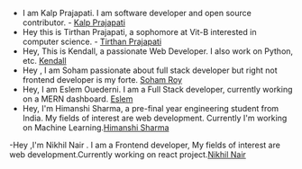  - I am Kalp Prajapati. I am software developer and open source contributor. - [Kalp Prajapati](https://github.com/munnokd)
 - Hey this is Tirthan Prajapati, a sophomore at Vit-B interested in computer science. - [Tirthan Prajapati](https://github.com/tirthanprajapati) 
 - Hey, This is Kendall, a passionate Web Developer. I also work on Python, etc. [Kendall](https//github.com/KendallDoesCoding)
 - Hey , I am Soham passionate about full stack developer but right not frontend developer is my forte. [Soham Roy](https://github.com/SohamRoy-01)
 - Hey, I am Eslem Ouederni. I am a Full Stack developer, currently working on a MERN dashboard. [Eslem](https://github.com/EslemOuederni)
 - Hey, I'm Himanshi Sharma, a pre-final year engineering student from India. My fields of interest are web development. Currently I'm working on Machine Learning.[Himanshi Sharma](https://github.com/HIMANSHIKSHARMA)

-Hey ,I'm Nikhil Nair . I am a Frontend developer, My fields of interest are web development.Currently working on react project.[Nikhil Nair](https://github.com/NIKHILNAIR21)
